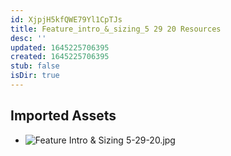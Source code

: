 ```yaml
---
id: XjpjH5kfQWE79Yl1CpTJs
title: Feature_intro_&_sizing_5 29 20 Resources
desc: ''
updated: 1645225706395
created: 1645225706395
stub: false
isDir: true
---
```

## Imported Assets
- ![Feature Intro & Sizing 5-29-20.jpg](/assets/feature-intro-&-sizing-5-29-20.jpg)
